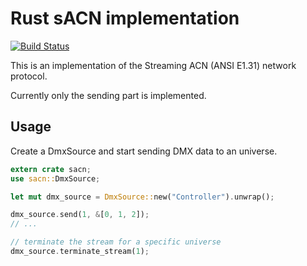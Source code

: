 # Rust sACN implementation
[![Build Status](https://travis-ci.org/lschmierer/sacn.svg)](https://travis-ci.org/lschmierer/sacn)

This is an implementation of the Streaming ACN (ANSI E1.31) network protocol.

Currently only the sending part is implemented.

## Usage

Create a DmxSource and start sending DMX data to an universe.

```rust
extern crate sacn;
use sacn::DmxSource;

let mut dmx_source = DmxSource::new("Controller").unwrap();

dmx_source.send(1, &[0, 1, 2]);
// ...

// terminate the stream for a specific universe
dmx_source.terminate_stream(1);
```
